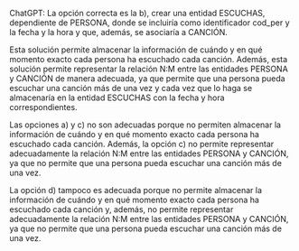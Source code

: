 ChatGPT:
La opción correcta es la b), crear una entidad ESCUCHAS, dependiente de PERSONA, donde se incluiría como identificador cod_per y la fecha y la hora y que, además, se asociaría a CANCIÓN.

Esta solución permite almacenar la información de cuándo y en qué momento exacto cada persona ha escuchado cada canción. Además, esta solución permite representar la relación N:M entre las entidades PERSONA y CANCIÓN de manera adecuada, ya que permite que una persona pueda escuchar una canción más de una vez y cada vez que lo haga se almacenaría en la entidad ESCUCHAS con la fecha y hora correspondientes.

Las opciones a) y c) no son adecuadas porque no permiten almacenar la información de cuándo y en qué momento exacto cada persona ha escuchado cada canción. Además, la opción c) no permite representar adecuadamente la relación N:M entre las entidades PERSONA y CANCIÓN, ya que no permite que una persona pueda escuchar una canción más de una vez.

La opción d) tampoco es adecuada porque no permite almacenar la información de cuándo y en qué momento exacto cada persona ha escuchado cada canción y, además, no permite representar adecuadamente la relación N:M entre las entidades PERSONA y CANCIÓN, ya que no permite que una persona pueda escuchar una canción más de una vez.